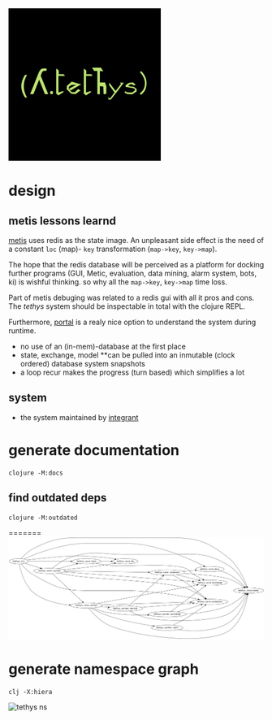 <img src="logo.png" alt="tethys" id="logo" width="300px">

# design 

## metis lessons learnd
[metis](https://gitlab1.ptb.de/vaclab/metis) uses redis as the state
image. An unpleasant side effect is the need of a constant `loc` (map)- `key`
transformation (`map->key`, `key->map`).

The hope that the redis database will be perceived
as a platform for docking further programs (GUI, Metic, evaluation,
data mining, alarm system, bots, ki) is wishful thinking. so why all
the `map->key`, `key->map` time loss.

Part of metis debuging was related to a redis gui with all it pros and
cons. The _tethys_ system should be inspectable in total with the clojure REPL.

Furthermore, [portal](https://github.com/djblue/portal) is a realy
nice option to understand the system during runtime.

* no use of an (in-mem)-database at the first place
* state, exchange, model **can be pulled into an inmutable (clock
  ordered) database system snapshots
* a loop recur makes the progress (turn based) which simplifies a lot

## system

* the system maintained by
  [integrant](https://github.com/weavejester/integrant)
  
  
# generate documentation

```shell
clojure -M:docs
```

## find outdated deps

```shell
clojure -M:outdated
```
=======
<img src="namespaces.png" alt="tethys ns" id="ns" width="900px">

# generate namespace graph

```shell
clj -X:hiera
```


<img src="namespace.png" alt="tethys ns" id="ns" width="900px">

